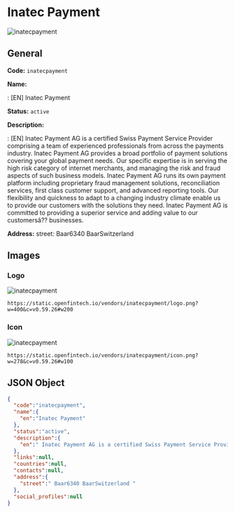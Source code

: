 
# Inatec Payment 
![inatecpayment](https://static.openfintech.io/vendors/inatecpayment/logo.png?w=400&c=v0.59.26#w200)  

## General 
 
**Code:** `inatecpayment` 
 
**Name:** 
 
:	[EN] Inatec Payment 
 
**Status:** `active` 
 
**Description:** 
 
: [EN]  Inatec Payment AG is a certified Swiss Payment Service Provider comprising a team of experienced professionals from across the payments industry. Inatec Payment AG provides a broad portfolio of payment solutions covering your global payment needs. Our specific expertise is in serving the high risk category of internet merchants, and managing the risk and fraud aspects of such business models. Inatec Payment AG runs its own payment platform including proprietary fraud management solutions, reconciliation services, first class customer support, and advanced reporting tools. Our flexibility and quickness to adapt to a changing industry climate enable us to provide our customers with the solutions they need. Inatec Payment AG is committed to providing a superior service and adding value to our customersâ?? businesses.  
 
**Address:** 
street:  Baar6340 BaarSwitzerland  

## Images 

### Logo 
 
![inatecpayment](https://static.openfintech.io/vendors/inatecpayment/logo.png?w=400&c=v0.59.26#w200)  

```
https://static.openfintech.io/vendors/inatecpayment/logo.png?w=400&c=v0.59.26#w200
```  

### Icon 
 
![inatecpayment](https://static.openfintech.io/vendors/inatecpayment/icon.png?w=278&c=v0.59.26#w100)  

```
https://static.openfintech.io/vendors/inatecpayment/icon.png?w=278&c=v0.59.26#w100
```  

## JSON Object 

```json
{
  "code":"inatecpayment",
  "name":{
    "en":"Inatec Payment"
  },
  "status":"active",
  "description":{
    "en":" Inatec Payment AG is a certified Swiss Payment Service Provider comprising a team of experienced professionals from across the payments industry. Inatec Payment AG provides a broad portfolio of payment solutions covering your global payment needs. Our specific expertise is in serving the high risk category of internet merchants, and managing the risk and fraud aspects of such business models. Inatec Payment AG runs its own payment platform including proprietary fraud management solutions, reconciliation services, first class customer support, and advanced reporting tools. Our flexibility and quickness to adapt to a changing industry climate enable us to provide our customers with the solutions they need. Inatec Payment AG is committed to providing a superior service and adding value to our customers\u00e2?? businesses. "
  },
  "links":null,
  "countries":null,
  "contacts":null,
  "address":{
    "street":" Baar6340 BaarSwitzerland "
  },
  "social_profiles":null
}
```  
